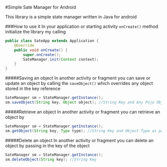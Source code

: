 #Simple Sate Manager for Android

This library is a simple state manager written in Java for android

###How to use it
In your application or starting activity ```onCreate()``` method initialize the library my calling
``` java
public class SateApp extends Application {
    @Override
    public void onCreate() {
        super.onCreate();
        SateManager.init(Context context);
    }
}

```
#####Saving an object
In another activity or fragment you can save or update an object by calling the ```saveObject()``` 
which overrides any object stored in the key reference
``` java
SateManager sm = StateManager.getInstance();
sm.saveObject(String key, Object object); //String Key and Any Pojo Object as parameters
``` 

#####Retrieve an object
In another activity or fragment you can retrieve an object by 
``` java
SateManager sm = StateManager.getInstance();
sm.getObject(String key, Type type); //String Key and Object Type as parameters
``` 

#####Delete an object
In another activity or fragment you can delete an object by passing in the key of the object
``` java
SateManager sm = StateManager.getInstance();
sm.deleteObject(String key); //String Key
``` 